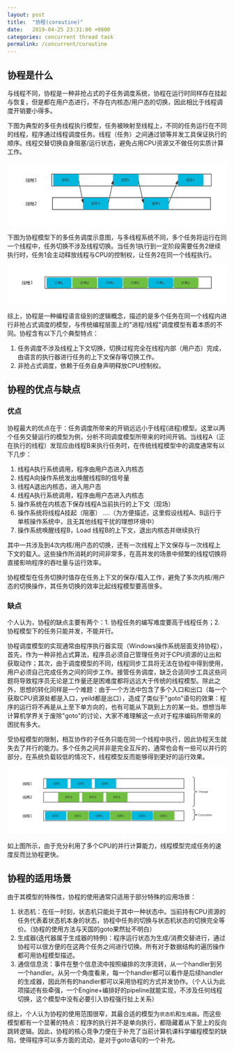 ```yaml
---
layout: post
title:  "协程(coroutine)"
date:   2019-04-25 23:31:00 +0800
categories: concurrent thread task
permalink: /concurrent/coroutine
---
```


## 协程是什么

与线程不同，协程是一种非抢占式的子任务调度系统，协程在运行时同样存在挂起与恢复，但是都在用户态进行，不存在内核态/用户态的切换，因此相比于线程调度开销要小得多。

下图为典型的多任务线程执行模型，任务被映射至线程上，不同的任务运行在不同的线程，程序通过线程调度任务。线程（任务）之间通过锁等并发工具保证执行的顺序。线程交替切换自身阻塞/运行状态，避免占用CPU资源又不做任何实质计算工作。

![thread-model](../resources/img/thread-model.png)

下图为协程模型下的多任务调度示意图，与多线程系统不同，多个任务将运行在同一个线程中，任务切换不涉及线程切换。当任务1执行到一定阶段需要任务2继续执行时，任务1会主动释放线程与CPU的控制权，让任务2在同一个线程执行。

![coroutine-model](../resources/img/coroutine-model.png)

综上，协程是一种编程语言级别的逻辑概念，描述的是多个任务在同一个线程内进行非抢占式调度的模型，与传统编程层面上的"进程/线程"调度模型有着本质的不同。协程含有以下几个典型特点：

1. 任务调度不涉及线程上下文切换，切换过程完全在线程内部（用户态）完成，由语言的执行器进行任务的上下文保存等切换工作。
2. 非抢占式调度，依赖于任务自身声明释放CPU控制权。

## 协程的优点与缺点

### 优点
协程最大的优点在于：任务调度所带来的开销远远小于线程(进程)模型。这里以两个任务交替运行的模型为例，分析不同调度模型所带来的时间开销。当线程A（正在执行的线程）发现应由线程B来执行任务时，在传统线程模型中的调度通常有以下几步：

1. 线程A执行系统调用，程序由用户态进入内核态
2. 线程A向操作系统发出唤醒线程B的信号量
3. 线程A退出内核态，进入用户态
4. 线程A执行系统调用，程序由用户态进入内核态
5. 操作系统在内核态下保存线程A当前执行的上下文（现场）
6. 操作系统将线程A挂起（阻塞）
....（为方便描述，这里假设线程A、B运行于单核操作系统中，且无其他线程干扰的理想环境中）
8. 操作系统唤醒线程B，Load 线程B的上下文，退出内核态并继续执行

其中一共涉及到4次内核/用户态的切换，还有一次线程上下文保存与一次线程上下文的载入。这些操作所消耗的时间非常多，在高并发的场景中频繁的线程切换将直接影响程序的吞吐量与运行效率。

协程模型在任务切换时值存在任务上下文的保存/载入工作，避免了多次内核/用户态的切换操作，其任务切换的效率比起线程模型要高很多。

### 缺点
个人认为，协程的缺点主要有两个：1. 协程任务的编写难度要高于线程任务；2. 协程模型下的任务只能并发，不能并行。

协程调度模型的实现通常由程序执行器实现（Windows操作系统层面支持协程），首先，作为一种非抢占式算法，程序员必须自己管理任务对于CPU资源的让出和获取动作；其次，由于调度模型的不同，线程同步工具将无法在协程中得到使用，用户必须自己完成任务之间的同步工作。接管任务调度，缺乏合适同步工具这些问题将导致程序员无论是工作量还是困难度都将远远大于传统的线程模型。除此之外，思想的转化同样是一个难题：由于一个方法中包含了多个入口和出口（每一个获取CPU资源处都是入口，yeild都是出口），造成了类似于"goto"语句的效果：程序的运行将不再是从上至下单方向的，也有可能从下跳到上方的某一处。想想当年计算机学界关于废除"goto"的讨论，大家不难理解这一点对于程序编码所带来的困扰有多大。

受协程模型的限制，相互协作的子任务只能在同一个线程中执行，因此协程天生就失去了并行的能力。多个任务之间并非是完全互斥的，通常也会有一些可以并行的部分，在系统负载较低的情况下，线程模型反而能够得到更好的运行效果。

![parallel-model](../resources/img/thread-parallel.png)

如上图所示，由于充分利用了多个CPU的并行计算能力，线程模型完成任务的速度反而比协程更快。

## 协程的适用场景

由于其模型的特殊性，协程的使用通常只适用于部分特殊的应用场景：

1. 状态机：在任一时刻，状态机只能处于其中一种状态中。当前持有CPU资源的任务代表着状态机本身的状态，协程中任务的切换与状态机状态的切换完全等价。（协程的使用方法与天国的goto果然扯不明白）
2. 生成器(迭代器属于生成器的特例)：程序运行状态为生成/消费交替进行，通过协程可以很方便的在这两个任务之间进行切换。所有对于数据结构的遍历操作都可用协程模型描述。
3. 通信信息流：事件在整个信息流中按照编排的次序流转，从一个handler到另一个handler。从另一个角度看来，每一个handler都可以看作是后续handler的生成器，因此所有的handler都可以采用协程的方式并发协作。（个人认为此项描述有些牵强，一个Engine+编排好的pipeline就能实现，不涉及任何线程切换，这个模型中没有必要引入协程强行扯上关系）

综上，个人认为协程的使用范围很窄，其最合适的模型为`状态机`和`生成器`。而这些模型都有一个显著的特点：程序的执行并不是单向执行，都隐藏着从下至上的反向跳转逻辑。因此，协程的核心竞争力便在于补充了当前计算机课科学编程模型的缺陷，使得程序可以多方面的流动，是对于goto语句的一个补充。